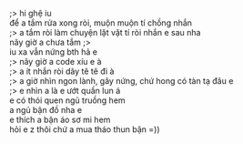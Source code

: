 ;> hi ghệ iu<br>
để a tắm rửa xong  ròi, muộn muộn tí chồng nhắn<br>
;> a tắm ròi làm chuyện lặt vặt tí ròi nhắn e sau nha<br>
nãy giờ a chưa tắm ;><br>
iu xa vẫn nứng bth hả e<br>
;> nãy giờ a code xíu e à<br>
;> a ít nhắn ròi dãy tê tê đi à<br>
;> a giờ nhìn ngon lành, gây nứng, chứ hong có tàn tạ đâu e<br>
;> e nhìn a là e ướt quần lun á<br>
e có thói quen ngủ truồng hem<br>
a ngủ bận đồ nha e<br>
e thích a bận áo sơ mi hem<br>
hỏi e z thôi chứ a mua tháo thun bận =))
